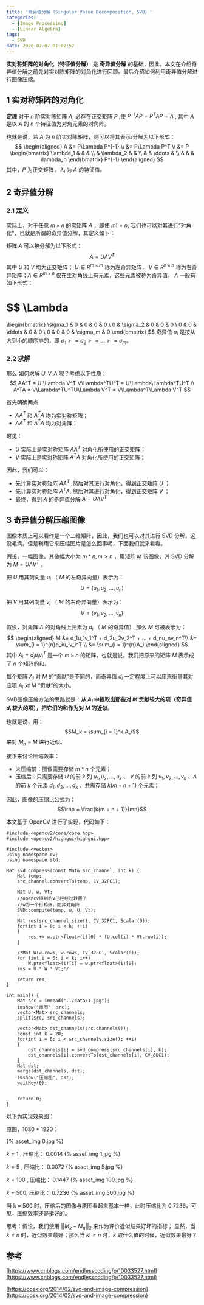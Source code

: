 ```yaml
---
title: '奇异值分解（Singular Value Decomposition, SVD）'
categories:
  - [Image Processing]
  - [Linear Algebra]
tags:
  - SVD
date: 2020-07-07 01:02:57
---
```


<!--more-->

**实对称矩阵的对角化（特征值分解）** 是 **奇异值分解** 的基础，因此，本文在介绍奇异值分解之前先对实对陈矩阵的对角化进行回顾。最后介绍如何利用奇异值分解进行图像压缩。

## 1 实对称矩阵的对角化
**定理** 对于 $n$ 阶实对陈矩阵 $A$, 必存在正交矩阵 $P$ ,使 $P^{-1}AP = P^TAP = \Lambda$ , 其中 $\Lambda$ 是以 $A$ 的 $n$ 个特征值为对角元素的对角阵。

也就是说，若 $A$ 为 $n$ 阶实对陈矩阵，则可以将其表示/分解为以下形式：
$$
\begin{aligned}
A
&=
P\Lambda P^{-1} \\
&=
P\Lambda P^T \\
&=
P
\begin{bmatrix}
\lambda_1 & & & \\
& \lambda_2 & & \\
& & \ddots & \\
& & & \lambda_n
\end{bmatrix}
P^{-1}
\end{aligned}
$$
其中，$P$ 为正交矩阵， $\lambda_i$ 为 $A$ 的特征值。

## 2 奇异值分解
### 2.1 定义
实际上，对于任意 $m \times n$ 的实矩阵 $A$ ，即使 $m != n$, 我们也可以对其进行“对角化“，也就是所谓的奇异值分解，其定义如下：

矩阵 $A$ 可以被分解为以下形式：
$$A = U \Lambda V^T$$
其中 $U$ 和 $V$ 均为正交矩阵； $U \in R^{m \times m}$ 称为左奇异矩阵， $V \in R^{n \times n}$ 称为右奇异矩阵；$\Lambda \in R^{m \times n}$ 仅在主对角线上有元素，这些元素被称为奇异值， $\Lambda$ 一般有如下形式：

$$
\Lambda
=
\begin{bmatrix}
\sigma_1 & 0 & 0 & 0 & 0 \\
0 & \sigma_2 & 0 & 0 & 0 \\
0 & 0 & \ddots & 0 & 0 \\
0 & 0 & 0 & \sigma_m & 0
\end{bmatrix}
$$
奇异值 $\sigma_i$ 是按从大到小的顺序排的，即 $\sigma_1 >= \sigma_2 >= ... >= \sigma_m$。



### 2.2 求解
那么 如何求解 $U, V, \Lambda$ 呢？考虑以下性质：
$$
AA^T = U \Lambda V^T V\Lambda^TU^T = U\Lambda\Lambda^TU^T \\
A^TA = V\Lambda^TU^TU\Lambda V^T = V\Lambda^T\Lambda V^T
$$

首先明确两点
- $AA^T$ 和 $A^TA$ 均为实对称矩阵；
- $\Lambda\Lambda^T$ 和 $\Lambda^T\Lambda$ 均为对角阵；

可见：
- $U$ 实际上是实对称矩阵 $AA^T$ 对角化所使用的正交矩阵；
- $V$ 实际上是实对称矩阵 $A^TA$ 对角化所使用的正交矩阵；

因此，我们可以：
- 先计算实对称矩阵 $AA^T$ ,然后对其进行对角化，得到正交矩阵 $U$ ；
- 先计算实对称矩阵 $A^TA$, 然后对其进行对角化，得到正交矩阵 $V$ ；
- 最终，得到 $A$ 的奇异值分解 $A = U\Lambda V^T$

## 3 奇异值分解压缩图像
图像本质上可以看作是一个二维矩阵，因此，我们也可以对其进行 SVD 分解，这没毛病。但是利用它来压缩图片是怎么回事呢，下面我们就来看看。

假设，一幅图像，其像幅大小为 $m * n, m > n$ ，用矩阵 $M$ 该图像，其 SVD 分解为 $M = U\Lambda V^T$ 。

把 $U$ 用其列向量 $u_i$ （ $M$ 的左奇异向量）表示为：
$$U = (u_1, u_2, ..., u_n)$$

把 $V$ 用其列向量 $v_i$ （ $M$ 的右奇异向量）表示为：
$$V = (v_1, v_2, ..., v_n)$$

假设，对角阵 $\Lambda$ 的对角线上元素为 $d_i$ （ $M$ 的奇异值）,那么 $M$ 可被表示为：
$$
\begin{aligned}
M
&=
d_1u_1v_1^T + d_2u_2v_2^T + ... + d_nu_nv_n^T\\
&=
\sum_{i = 1}^{n}d_iu_iv_i^T \\
&=
\sum_{i = 1}^{n}A_i
\end{aligned}
$$
其中 $A_i = d_iu_iv_i^T$ 是一个 $m \times n$ 的矩阵，也就是说，我们把原来的矩阵 $M$ 表示成了 $n$ 个矩阵的和。

每个矩阵 $A_i$ 对 $M$ 的“贡献”是不同的，而奇异值 $d_i$ 一定程度上可以用来衡量其对应项 $A_i$ 对 $M$ “贡献”的大小。

SVD图像压缩方法的思路就是：**从 $A_i$ 中提取出那些对 $M$ 贡献较大的项（奇异值 $d_i$ 较大的项），把它们的和作为对 $M$ 的近似**。

也就是说，用：
$$M_k = \sum_{i = 1}^k A_i$$
来对 $M_n \equiv M$ 进行近似。

接下来讨论压缩效率：
- 未压缩前：图像需要存储 $m * n$ 个元素；
- 压缩后：只需要存储 $U$ 的前 $k$ 列 $u_1,u_2,...,u_k$ 、 $V$ 的前 $k$ 列 $v_1,v_2,...,v_k$ 、$\Lambda$ 的前 $k$ 个元素 $d_1,d_2,...,d_k$ ，共需存储 $k(m + n + 1)$ 个元素；

因此，图像的压缩比公式为：
$$\rho = \frac{k(m + n + 1)}{mn}$$


本文基于 OpenCV 进行了实现，代码如下：
```
#include <opencv2/core/core.hpp>
#include <opencv2/highgui/highgui.hpp>

#include <vector>
using namespace cv;
using namespace std;

Mat svd_compress(const Mat& src_channel, int k) {
    Mat temp;
    src_channel.convertTo(temp, CV_32FC1);
    
    Mat U, w, Vt;
    //opencv得到的V已经经过转置了
    //w为一个行矩阵，而非对角阵
    SVD::compute(temp, w, U, Vt);

    Mat res(src_channel.size(), CV_32FC1, Scalar(0));
    for(int i = 0; i < k; ++i)
    {
        res += w.ptr<float>(i)[0] * (U.col(i) * Vt.row(i));
    }
    
    /*Mat W(w.rows, w.rows, CV_32FC1, Scalar(0));
    for (int i = 0; i < k; i++)
        W.ptr<float>(i)[i] = w.ptr<float>(i)[0];
    res = U * W * Vt;*/

    return res;
}

int main() {
    Mat src = imread("../data/1.jpg");
    imshow("原图", src);
    vector<Mat> src_channels;
    split(src, src_channels);

    vector<Mat> dst_channels(src.channels());
    const int k = 20;
    for(int i = 0; i < src_channels.size(); ++i)
    {
        dst_channels[i] = svd_compress(src_channels[i], k);
        dst_channels[i].convertTo(dst_channels[i], CV_8UC1);
    }
    Mat dst;
    merge(dst_channels, dst);
    imshow("压缩图", dst);
    waitKey(0);

    
    return 0;
}
```
以下为实现效果图：

原图，1080 * 1920：

{% asset_img 0.jpg %}

$k = 1$ , 压缩比： $0.0014$
{% asset_img 1.jpg %}

$k = 5$ , 压缩比： $0.0072$
{% asset_img 5.jpg %}

$k = 100$ , 压缩比： $0.1447$
{% asset_img 100.jpg %}

$k = 500$, 压缩比： $0.7236$
{% asset_img 500.jpg %}

当 k = 500 时，压缩后的图像与原图看起来基本一样，此时压缩比为 0.7236，可见，压缩效率还是挺好的。


思考：假设，我们使用 $||M_k - M_n||_2$ 来作为评价近似结果好坏的指标； 显然，当 $k = n$ 时，近似效果最好；那么当 $k != n$ 时，$k$ 取什么值的时候，近似效果最好？

## 参考
[https://www.cnblogs.com/endlesscoding/p/10033527.html](https://www.cnblogs.com/endlesscoding/p/10033527.html)

[https://cosx.org/2014/02/svd-and-image-compression](https://cosx.org/2014/02/svd-and-image-compression)